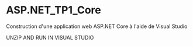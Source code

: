 # ASP.NET_TP1_Core
Construction d'une application web ASP.NET Core à l'aide de Visual Studio

UNZIP AND RUN IN VISUAL STUDIO

